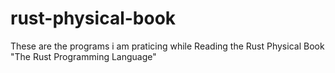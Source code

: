# rust-physical-book
These are the programs i am praticing while Reading the Rust Physical Book "The Rust Programming Language"
